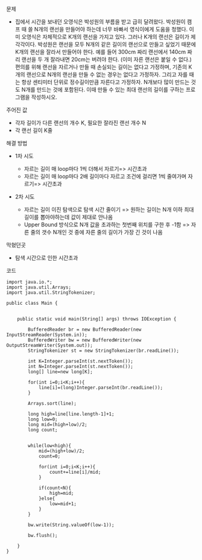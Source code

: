 문제
- 집에서 시간을 보내던 오영식은 박성원의 부름을 받고 급히 달려왔다. 박성원이 캠프 때 쓸 N개의 랜선을 만들어야 하는데 너무 바빠서 영식이에게 도움을 청했다.
이미 오영식은 자체적으로 K개의 랜선을 가지고 있다. 그러나 K개의 랜선은 길이가 제각각이다. 박성원은 랜선을 모두 N개의 같은 길이의 랜선으로 만들고 싶었기 때문에 K개의 랜선을 잘라서 만들어야 한다. 예를 들어 300cm 짜리 랜선에서 140cm 짜리 랜선을 두 개 잘라내면 20cm는 버려야 한다. (이미 자른 랜선은 붙일 수 없다.)
편의를 위해 랜선을 자르거나 만들 때 손실되는 길이는 없다고 가정하며, 기존의 K개의 랜선으로 N개의 랜선을 만들 수 없는 경우는 없다고 가정하자. 그리고 자를 때는 항상 센티미터 단위로 정수길이만큼 자른다고 가정하자. N개보다 많이 만드는 것도 N개를 만드는 것에 포함된다. 이때 만들 수 있는 최대 랜선의 길이를 구하는 프로그램을 작성하시오.

주어진 값
- 각자 길이가 다른 랜선의 개수 K, 필요한 잘라진 랜선 개수 N
- 각 랜선 길이 K줄

해결 방법
- 1차 시도
  - 자르는 길이 매 loop마다 1씩 더해서 자르기=> 시간초과
  - 자르는 길이 매 loop마다 2배 길이마다 자르고 조건에 걸리면 1씩 줄여가며 자르기=> 시간초과

- 2차 시도
  - 자르는 길이 이진 탐색으로 탐색 시간 줄이기 => 원하는 길이는 N개 이하 최대 길이를 뽑아야하는데 값이 제대로 안나옴
  - Upper Bound 방식으로 N개 값을 초과하는 첫번째 위치를 구한 후 -1함 => 자른 줄의 갯수 N개인 것 중에 자른 줄의 길이가 가장 긴 것이 나옴
  
막혔던곳
- 탐색 시간으로 인한 시간초과

코드
```
import java.io.*;
import java.util.Arrays;
import java.util.StringTokenizer;

public class Main {


    public static void main(String[] args) throws IOException {

        BufferedReader br = new BufferedReader(new InputStreamReader(System.in));
        BufferedWriter bw = new BufferedWriter(new OutputStreamWriter(System.out));
        StringTokenizer st = new StringTokenizer(br.readLine());

        int K=Integer.parseInt(st.nextToken());
        int N=Integer.parseInt(st.nextToken());
        long[] line=new long[K];

        for(int i=0;i<K;i++){
            line[i]=(long)Integer.parseInt(br.readLine());
        }

        Arrays.sort(line);

        long high=line[line.length-1]+1;
        long low=0;
        long mid=(high+low)/2;
        long count;


        while(low<high){
            mid=(high+low)/2;
            count=0;

            for(int i=0;i<K;i++){
                count+=line[i]/mid;
            }

            if(count<N){
                high=mid;
            }else{
                low=mid+1;
            }
        }

        bw.write(String.valueOf(low-1));

        bw.flush();

    }
}
```
